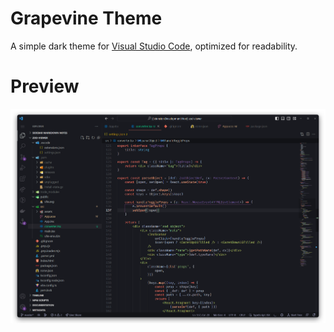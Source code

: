 # Grapevine Theme

A simple dark theme for [Visual Studio Code](https://code.visualstudio.com/), optimized for readability.

# Preview
![TSX Example](https://raw.githubusercontent.com/rautenbergf/grapevine/main/img/screen.png)